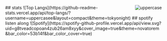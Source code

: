 <img align ="right" src="https://komarev.com/ghpvc/?username=3kl0y47r1&color=blueviolet" alt="uppercase">
## stats
![Top Langs](https://github-readme-stats.vercel.app/api/top-langs/?username=uppercasee&layout=compact&theme=tokyonight)
## spotify listen along
![Spotify](https://spotify-github-profile.vercel.app/api/view.svg?uid=g8tveadcopoan4zub26am8xyy&cover_image=true&theme=novatorem&bar_color=53b14f&bar_color_cover=true)
